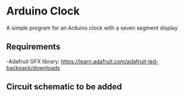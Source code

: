 # Arduino Clock
A simple program for an Arduino clock with a seven segment display

## Requirements
-Adafruit GFX library:
https://learn.adafruit.com/adafruit-led-backpack/downloads

## Circuit schematic to be added
